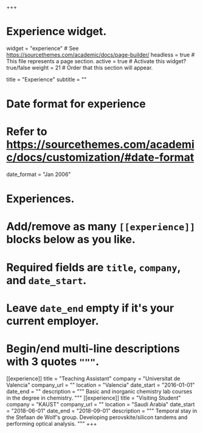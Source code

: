 +++
# Experience widget.
widget = "experience"  # See https://sourcethemes.com/academic/docs/page-builder/
headless = true  # This file represents a page section.
active = true  # Activate this widget? true/false
weight = 21  # Order that this section will appear.

title = "Experience"
subtitle = ""

# Date format for experience
#   Refer to https://sourcethemes.com/academic/docs/customization/#date-format
date_format = "Jan 2006"

# Experiences.
#   Add/remove as many `[[experience]]` blocks below as you like.
#   Required fields are `title`, `company`, and `date_start`.
#   Leave `date_end` empty if it's your current employer.
#   Begin/end multi-line descriptions with 3 quotes `"""`.
[[experience]]
  title = "Teaching Assistant"
  company = "Universitat de Valencia"
  company_url = ""
  location = "Valencia"
  date_start = "2016-01-01"
  date_end = ""
  description = """
  Basic and inorganic chemistry lab courses in the degree in chemistry.
  """
  [[experience]]
  title = "Visiting Student"
  company = "KAUST"
  company_url = ""
  location = "Saudi Arabia"
  date_start = "2018-06-01"
  date_end = "2018-09-01"
  description = """
  Temporal stay in the Stefaan de Wolf's group. Developing perovskite/silicon tandems and performing optical analysis.
  """
+++
